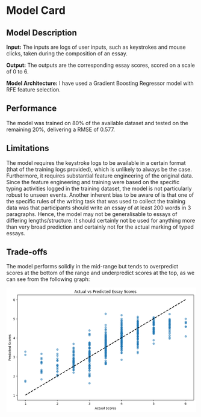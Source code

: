 # Model Card

## Model Description

**Input:** 
The inputs are logs of user inputs, such as keystrokes and mouse clicks, taken during the composition of an essay.

**Output:**
The outputs are the corresponding essay scores, scored on a scale of 0 to 6.

**Model Architecture:** 
I have used a Gradient Boosting Regressor model with RFE feature selection.

## Performance

The model was trained on 80% of the available dataset and tested on the remaining 20%, delivering a RMSE of 0.577.

## Limitations

The model requires the keystroke logs to be available in a certain format (that of the training logs provided), which is unlikely to always be the case. Furthermore, it requires substantial feature engineering of the original data. Since the feature engineering and training were based on the specific typing activities logged in the training dataset, the model is not particularly robust to unseen events. Another inherent bias to be aware of is that one of the specific rules of the writing task that was used to collect the training data was that participants should write an essay of at least 200 words in 3 paragraphs. Hence, the model may not be generalisable to essays of differing lengths/structure. It should certainly not be used for anything more than very broad prediction and certainly not for the actual marking of typed essays.

## Trade-offs

The model performs solidly in the mid-range but tends to overpredict scores at the bottom of the range and underpredict scores at the top, as we can see from the following graph:

![Graph](Writing_quality_predictor.png)
